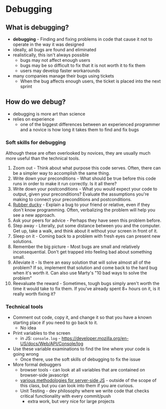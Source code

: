 # Debugging

## What is debugging?
- **debugging** - Finding and fixing problems in code that cause it not to operate in the way it was designed
- ideally, all bugs are found and eliminated
- realistically, this isn't always possible
  - bugs may not affect enough users
  - bugs may be so difficult to fix that it is not worth it to fix them
  - users may develop faster workarounds
- many companies manage their bugs using tickets
  - When the bug affects enough users, the ticket is placed into the next sprint

## How do we debug?
- debugging is more art than science
- relies on experience
  - one of the biggest differences between an experienced programmer and a novice is how long it takes them to find and fix bugs

### Soft skills for debugging
Although these are often overlooked by novices, they are usually much more useful than the technical tools.
1. Zoom out - Think about what purpose this code serves. Often, there can be a simpler way to accomplish the same thing.
2. Write down your preconditions - What should be true before this code runs in order to make it run correctly. Is it all there?
3. Write down your postconditions - What you would expect your code to output, given your preconditions? Evaluate the assumptions you're making to connect your preconditions and postconditions.
4. [Rubber ducky](https://en.wikipedia.org/wiki/Rubber_duck_debugging) - Explain a bug to your friend or relative, even if they don't know programming. Often, verbalizing the problem will help you see a new approach.
5. Ask your peers for advice - Perhaps they have seen this problem before.
6. Step away - Literally, put some distance between you and the computer. Get up, take a walk, and think about it without your screen in front of it.
7. Sleep on it - Coming back to a problem with fresh eyes can present new solutions.
8. Remember the big picture - Most bugs are small and relatively inconsequential. Don't get trapped into feeling bad about something small.
9. Alleviate it - Is there an easy solution that will solve almost all of the problem?  If so, implement that solution and come back to the hard bug when it's worth it.  Can also use Marty's "10 bad ways to solve the problem"   
11. Reevaluate the reward - Sometimes, tough bugs simply aren't worth the time it would take to fix them. If you've already spent 8+ hours on it, is it really worth fixing it?

### Technical tools
- Comment out code, copy it, and change it so that you have a known starting place if you need to go back to it.
  - No idea 
- Print variables to the screen
  - in JS: `console.log` - https://developer.mozilla.org/en-US/docs/Web/API/Console/log
- Use these variable examinations to find the line where your code is going wrong
  - Once there, use the soft skills of debugging to fix the issue
- More formal debuggers
  - browser tools - can look at all variables that are contained on browser-side javascript
  - [various methodologies for server-side JS](https://raygun.com/javascript-debugging-tools) - outside of the scope of this class, but you can look into them if you are curious.
  - Unit Testing - dev philosophy where we write code that checks critical functionality with every commit/push
    - extra work, but very nice for large projects

